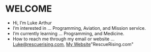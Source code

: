 # WELCOME

- Hi, I’m Luke Arthur
- I’m interested in ... Programming, Aviation, and Mission service.
- I’m currently learning ... Programming, and Medicine.
- How to reach me through my email or website ... Luke@rescuerising.com, [My Website](
www.rescuerising.com)"RescueRising.com"

<!---
lcflight/lcflight is a ✨ special ✨ repository because its `README.md` (this file) appears on your GitHub profile.
You can click the Preview link to take a look at your changes.
--->
